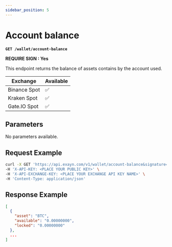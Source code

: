 ```yaml
---
sidebar_position: 5
---
```


# Account balance

**`GET /wallet/account-balance`**

**REQUIRE SIGN : Yes**

This endpoint returns the balance of assets contains by the account used.

| Exchange     | Available |
| ------------ | --------- |
| Binance Spot | ✅        |
| Kraken Spot  | ✅        |
| Gate.IO Spot | ✅        |

## Parameters

No parameters available.

## Request Example

```bash
curl -X GET 'https://api.exayn.com/v1/wallet/account-balance&signature=xxx' \
-H 'X-API-KEY: <PLACE YOUR PUBLIC KEY>' \
-H 'X-API-EXCHANGE-KEY: <PLACE YOUR EXCHANGE API KEY NAME>' \
-H 'Content-Type: application/json'
```

## Response Example

```json
[
  {
    "asset": "BTC",
    "available": "0.00000000",
    "locked": "0.00000000"
  },
  ...
]
```
